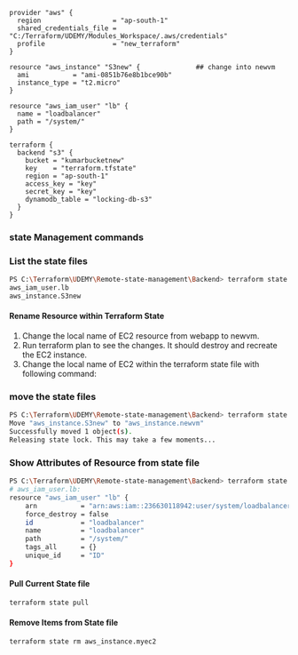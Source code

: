 ```hcl
provider "aws" {
  region                  = "ap-south-1"
  shared_credentials_file = "C:/Terraform/UDEMY/Modules_Workspace/.aws/credentials"
  profile                 = "new_terraform"
}

resource "aws_instance" "S3new" {              ## change into newvm
  ami           = "ami-0851b76e8b1bce90b" 
  instance_type = "t2.micro"
}

resource "aws_iam_user" "lb" {
  name = "loadbalancer"
  path = "/system/"
}

terraform {
  backend "s3" {
    bucket = "kumarbucketnew"
    key    = "terraform.tfstate"
    region = "ap-south-1"
    access_key = "key"
    secret_key = "key"
    dynamodb_table = "locking-db-s3"
  }
}
```



### state Management commands

### List the state files
```sh
PS C:\Terraform\UDEMY\Remote-state-management\Backend> terraform state list
aws_iam_user.lb
aws_instance.S3new
```

#### Rename Resource within Terraform State
1. Change the local name of EC2 resource from webapp to newvm. 
2. Run terraform plan to see the changes. It should destroy and recreate the EC2 instance.
3. Change the local name of EC2 within the terraform state file with following command:

### move the state files 
```sh
PS C:\Terraform\UDEMY\Remote-state-management\Backend> terraform state mv aws_instance.S3new aws_instance.newvm     
Move "aws_instance.S3new" to "aws_instance.newvm"
Successfully moved 1 object(s).
Releasing state lock. This may take a few moments...
```

### Show Attributes of Resource from state file
```sh
PS C:\Terraform\UDEMY\Remote-state-management\Backend> terraform state show aws_iam_user.lb
# aws_iam_user.lb:
resource "aws_iam_user" "lb" {
    arn           = "arn:aws:iam::236630118942:user/system/loadbalancer"
    force_destroy = false
    id            = "loadbalancer"
    name          = "loadbalancer"
    path          = "/system/"
    tags_all      = {}
    unique_id     = "ID"
}

```


#### Pull Current State file
```sh
terraform state pull
```


#### Remove Items from State file
```sh
terraform state rm aws_instance.myec2 
```


